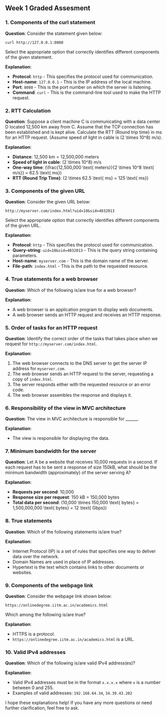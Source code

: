 ## Week 1 Graded Assesment

### 1. Components of the curl statement
**Question**: Consider the statement given below:
```
curl http://127.0.0.1:8080
```
Select the appropriate option that correctly identifies different components of the given statement.

**Explanation**: 
- **Protocol**: `http` - This specifies the protocol used for communication.
- **Host-name**: `127.0.0.1` - This is the IP address of the local machine.
- **Port**: `8080` - This is the port number on which the server is listening.
- **Command**: `curl` - This is the command-line tool used to make the HTTP request.

### 2. RTT Calculation
**Question**: Suppose a client machine C is communicating with a data center D located 12,500 km away from C. Assume that the TCP connection has been established and is kept alive. Calculate the RTT (Round trip time) in ms for an HTTP request. (Assume speed of light in cable is \(2 \times 10^8\) m/s).

**Explanation**: 
- **Distance**: 12,500 km = 12,500,000 meters
- **Speed of light in cable**: \(2 \times 10^8\) m/s
- **One-way time**: \(\frac{12,500,000 \text{ meters}}{2 \times 10^8 \text{ m/s}} = 62.5 \text{ ms}\)
- **RTT (Round Trip Time)**: \(2 \times 62.5 \text{ ms} = 125 \text{ ms}\)

### 3. Components of the given URL
**Question**: Consider the given URL below:
```
http://myserver.com/index.html?uid=10&sid=4032013
```
Select the appropriate option that correctly identifies different components of the given URL.

**Explanation**: 
- **Protocol**: `http` - This specifies the protocol used for communication.
- **Query-string**: `uid=10&sid=4032013` - This is the query string containing parameters.
- **Host-name**: `myserver.com` - This is the domain name of the server.
- **File-path**: `index.html` - This is the path to the requested resource.

### 4. True statements for a web browser
**Question**: Which of the following is/are true for a web browser?

**Explanation**: 
- A web browser is an application program to display web documents.
- A web browser sends an HTTP request and receives an HTTP response.

### 5. Order of tasks for an HTTP request
**Question**: Identify the correct order of the tasks that takes place when we request for `http://myserver.com/index.html`.

**Explanation**: 
1. The web browser connects to the DNS server to get the server IP address for `myserver.com`.
2. The web browser sends an HTTP request to the server, requesting a copy of `index.html`.
3. The server responds either with the requested resource or an error code.
4. The web browser assembles the response and displays it.

### 6. Responsibility of the view in MVC architecture
**Question**: The view in MVC architecture is responsible for ______.

**Explanation**: 
- The view is responsible for displaying the data.

### 7. Minimum bandwidth for the server
**Question**: Let A be a website that receives 10,000 requests in a second. If each request has to be sent a response of size 150kB, what should be the minimum bandwidth (approximately) of the server serving A?

**Explanation**: 
- **Requests per second**: 10,000
- **Response size per request**: 150 kB = 150,000 bytes
- **Total data per second**: \(10,000 \times 150,000 \text{ bytes} = 1,500,000,000 \text{ bytes} = 12 \text{ Gbps}\)

### 8. True statements
**Question**: Which of the following statements is/are true?

**Explanation**: 
- Internet Protocol (IP) is a set of rules that specifies one way to deliver data over the network.
- Domain Names are used in place of IP addresses.
- Hypertext is the text which contains links to other documents or websites.

### 9. Components of the webpage link
**Question**: Consider the webpage link shown below:
```
https://onlinedegree.iitm.ac.in/academics.html
```
Which among the following is/are true?

**Explanation**: 
- HTTPS is a protocol.
- `https://onlinedegree.iitm.ac.in/academics.html` is a URL.

### 10. Valid IPv4 addresses
**Question**: Which of the following is/are valid IPv4 address(es)?

**Explanation**: 
- Valid IPv4 addresses must be in the format `x.x.x.x` where `x` is a number between 0 and 255.
- Examples of valid addresses: `192.168.64.34`, `34.39.43.202`

I hope these explanations help! If you have any more questions or need further clarification, feel free to ask.
